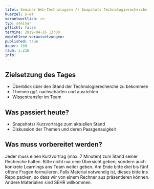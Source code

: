 ```yaml
---
titel: Seminar Web-Technologien // Snapshots Technologierecherche
kuerzel: s-wt
verantwortlich: cn
typ: seminar
pflicht: false
termine: 2019-04-16 13:00
empfohlene-voraussetzungen: 
published: true
dauer: 180
raum: 3.216
info: 
---
```


## Zielsetzung des Tages
- Überblick über den Stand der Technologierecherche zu bekommen
- Themen ggf. nachschärfen und ausrichten
- Wissentransfer im Team

## Was passiert heute?
- Snapshots/ Kurzvorträge zum aktuellen Stand
- Diskussion der Themen und deren Passgenauigkeit

## Was muss vorbereitet werden?
Jeder muss einen Kurzvortrag (max. 7 Minuten) zum Stand seiner Recherche halten. Bitte nicht nur eine Übersicht geben, sondern auch konkrete Learnings ans Team weiter geben. Am Ende bitte drei bis fünf offene Fragen formulieren. Falls Material notwendig ist, dieses bitte ins Repo packen, so dass wir von einem Rechner aus präsentieren können. Andere Materialien sind SEHR willkommen.


